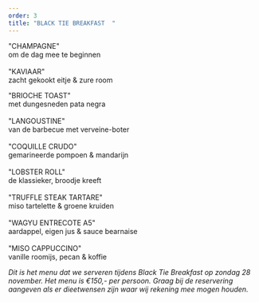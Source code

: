 ```yaml
---
order: 3
title: "BLACK TIE BREAKFAST  "
---
```

"CHAMPAGNE" \
om de dag mee te beginnen \
\
"KAVIAAR" \
zacht gekookt eitje & zure room 

"BRIOCHE TOAST"\
met dungesneden pata negra \
\
"LANGOUSTINE" \
van de barbecue met verveine-boter \
\
"COQUILLE CRUDO" \
gemarineerde pompoen & mandarijn\
\
"LOBSTER ROLL" \
de klassieker, broodje kreeft\
\
"TRUFFLE STEAK TARTARE" \
miso tartelette & groene kruiden \
\
"WAGYU ENTRECOTE A5" \
aardappel, eigen jus & sauce bearnaise\
\
"MISO CAPPUCCINO" \
vanille roomijs, pecan & koffie 

*Dit is het menu dat we serveren tijdens Black Tie Breakfast op zondag 28 november. Het menu is €150,- per persoon. Graag bij de reservering aangeven als er dieetwensen zijn waar wij rekening mee mogen houden.*